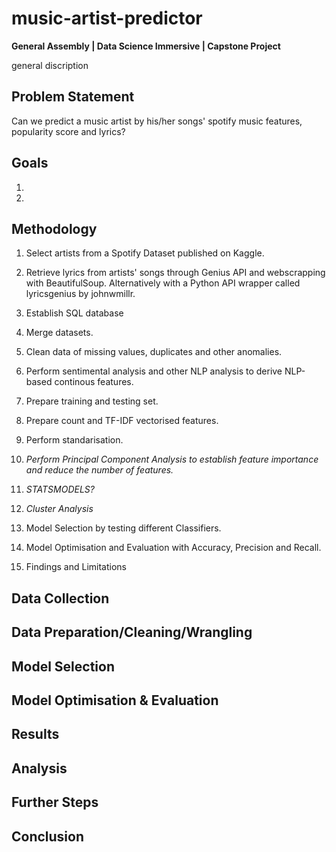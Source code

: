 # music-artist-predictor

**General Assembly | Data Science Immersive | Capstone Project**

general discription

## Problem Statement

Can we predict a music artist by his/her songs' spotify music features, popularity score and lyrics?

## Goals

1.
2.


## Methodology 

1. Select artists from a Spotify Dataset published on Kaggle.

2. Retrieve lyrics from artists' songs through Genius API and webscrapping with BeautifulSoup. Alternatively with a Python API wrapper called lyricsgenius by johnwmillr.

3. Establish SQL database

4. Merge datasets.

5. Clean data of missing values, duplicates and other anomalies.

6. Perform sentimental analysis and other NLP analysis to derive NLP-based continous features.

7. Prepare training and testing set.

8. Prepare count and TF-IDF vectorised features.

9. Perform standarisation.

10. *Perform Principal Component Analysis to establish feature importance and reduce the number of features.*

11. *STATSMODELS?*

12. *Cluster Analysis*

13. Model Selection by testing different Classifiers.

14. Model Optimisation and Evaluation with Accuracy, Precision and Recall.

15. Findings and Limitations


## Data Collection



## Data Preparation/Cleaning/Wrangling

## Model Selection

## Model Optimisation & Evaluation

## Results

## Analysis

## Further Steps

## Conclusion
